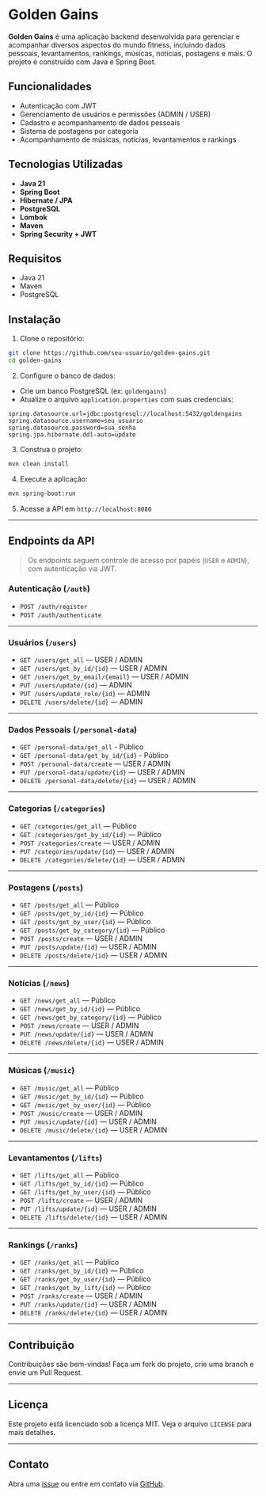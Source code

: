 # Golden Gains

**Golden Gains** é uma aplicação backend desenvolvida para gerenciar e acompanhar diversos aspectos do mundo fitness, incluindo dados pessoais, levantamentos, rankings, músicas, notícias, postagens e mais. O projeto é construído com Java e Spring Boot.

## Funcionalidades

- Autenticação com JWT
- Gerenciamento de usuários e permissões (ADMIN / USER)
- Cadastro e acompanhamento de dados pessoais
- Sistema de postagens por categoria
- Acompanhamento de músicas, notícias, levantamentos e rankings

## Tecnologias Utilizadas

- **Java 21**
- **Spring Boot**
- **Hibernate / JPA**
- **PostgreSQL**
- **Lombok**
- **Maven**
- **Spring Security + JWT**

## Requisitos

- Java 21
- Maven
- PostgreSQL

## Instalação

1. Clone o repositório:

```bash
git clone https://github.com/seu-usuario/golden-gains.git
cd golden-gains
```

2. Configure o banco de dados:

- Crie um banco PostgreSQL (ex: `goldengains`)
- Atualize o arquivo `application.properties` com suas credenciais:

```properties
spring.datasource.url=jdbc:postgresql://localhost:5432/goldengains
spring.datasource.username=seu_usuario
spring.datasource.password=sua_senha
spring.jpa.hibernate.ddl-auto=update
```

3. Construa o projeto:

```bash
mvn clean install
```

4. Execute a aplicação:

```bash
mvn spring-boot:run
```

5. Acesse a API em `http://localhost:8080`

---

## Endpoints da API

> Os endpoints seguem controle de acesso por papéis (`USER` e `ADMIN`), com autenticação via JWT.

### Autenticação (`/auth`)
- `POST /auth/register`
- `POST /auth/authenticate`

---

### Usuários (`/users`)
- `GET /users/get_all` — USER / ADMIN  
- `GET /users/get_by_id/{id}` — USER / ADMIN  
- `GET /users/get_by_email/{email}` — USER / ADMIN  
- `PUT /users/update/{id}` — ADMIN  
- `PUT /users/update_role/{id}` — ADMIN  
- `DELETE /users/delete/{id}` — ADMIN  

---

### Dados Pessoais (`/personal-data`)
- `GET /personal-data/get_all` - Público
- `GET /personal-data/get_by_id/{id}` - Público
- `POST /personal-data/create` — USER / ADMIN  
- `PUT /personal-data/update/{id}` — USER / ADMIN  
- `DELETE /personal-data/delete/{id}` — USER / ADMIN  

---

### Categorias (`/categories`)
- `GET /categories/get_all` — Público  
- `GET /categories/get_by_id/{id}` — Público  
- `POST /categories/create` — USER / ADMIN  
- `PUT /categories/update/{id}` — USER / ADMIN  
- `DELETE /categories/delete/{id}` — USER / ADMIN  

---

### Postagens (`/posts`)
- `GET /posts/get_all` — Público  
- `GET /posts/get_by_id/{id}` — Público  
- `GET /posts/get_by_user/{id}` — Público  
- `GET /posts/get_by_category/{id}` — Público  
- `POST /posts/create` — USER / ADMIN  
- `PUT /posts/update/{id}` — USER / ADMIN  
- `DELETE /posts/delete/{id}` — USER / ADMIN  

---

### Notícias (`/news`)
- `GET /news/get_all` — Público  
- `GET /news/get_by_id/{id}` — Público  
- `GET /news/get_by_category/{id}` — Público  
- `POST /news/create` — USER / ADMIN  
- `PUT /news/update/{id}` — USER / ADMIN  
- `DELETE /news/delete/{id}` — USER / ADMIN  

---

### Músicas (`/music`)
- `GET /music/get_all` — Público  
- `GET /music/get_by_id/{id}` — Público  
- `GET /music/get_by_user/{id}` — Público  
- `POST /music/create` — USER / ADMIN  
- `PUT /music/update/{id}` — USER / ADMIN  
- `DELETE /music/delete/{id}` — USER / ADMIN  

---

### Levantamentos (`/lifts`)
- `GET /lifts/get_all` — Público  
- `GET /lifts/get_by_id/{id}` — Público  
- `GET /lifts/get_by_user/{id}` — Público  
- `POST /lifts/create` — USER / ADMIN  
- `PUT /lifts/update/{id}` — USER / ADMIN  
- `DELETE /lifts/delete/{id}` — USER / ADMIN  

---

### Rankings (`/ranks`)
- `GET /ranks/get_all` — Público  
- `GET /ranks/get_by_id/{id}` — Público  
- `GET /ranks/get_by_user/{id}` — Público  
- `GET /ranks/get_by_lift/{id}` — Público  
- `POST /ranks/create` — USER / ADMIN  
- `PUT /ranks/update/{id}` — USER / ADMIN  
- `DELETE /ranks/delete/{id}` — USER / ADMIN  

---

## Contribuição

Contribuições são bem-vindas! Faça um fork do projeto, crie uma branch e envie um Pull Request.

---

## Licença

Este projeto está licenciado sob a licença MIT. Veja o arquivo `LICENSE` para mais detalhes.

---

## Contato

Abra uma [issue](https://github.com/a5ur4/GoldenGains_back/issues) ou entre em contato via [GitHub](https://github.com/a5ur4).
